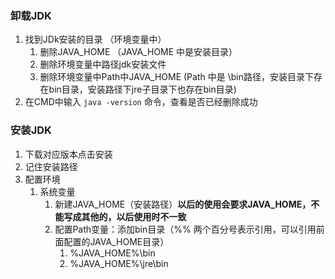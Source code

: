 



### 卸载JDK

1. 找到JDk安装的目录 （环境变量中）
   1. 删除JAVA_HOME  （JAVA_HOME 中是安装目录）
   2. 删除环境变量中路径jdk安装文件
   3. 删除环境变量中Path中JAVA_HOME (Path 中是 \bin路径，安装目录下存在bin目录，安装路径下jre子目录下也存在bin目录)
2. 在CMD中输入 `java -version`  命令，查看是否已经删除成功





### 安装JDK

1. 下载对应版本点击安装
2. 记住安装路径
3. 配置环境
   1. 系统变量
      1. 新建JAVA_HOME（安装路径）**以后的使用会要求JAVA_HOME，不能写成其他的，以后使用时不一致**
      2. 配置Path变量：添加bin目录（%%  两个百分号表示引用，可以引用前面配置的JAVA_HOME目录）
         1. %JAVA_HOME%\bin
         2. %JAVA_HOME%\jre\bin



